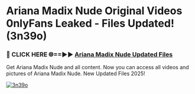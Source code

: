 # Ariana Madix Nude Original Videos 0nlyFans Leaked - Files Updated! (3n39o)

<h3>🔴 CLICK HERE 🌐==►► <a href="https://tinyurl.com/5h6xmrr3" rel="nofollow">Ariana Madix Nude Updated Files</a></h3>

Get Ariana Madix Nude and all content. Now you can access all videos and pictures of Ariana Madix Nude. New Updated Files 2025!

[![3n39o](https://i.imgur.com/KVD873Z.gif)](https://tinyurl.com/5h6xmrr3)
